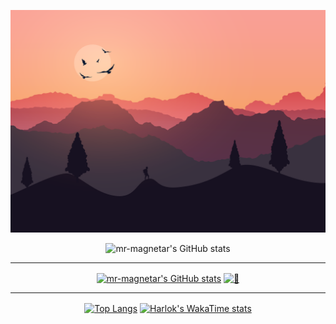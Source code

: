 
![Banner Image](/mountains.png)
<p align="center"><img   alt="mr-magnetar's GitHub stats" src="https://readme-typing-svg.herokuapp.com?font=VT323&size=48&pause=500&color=d54952&background=17112100&center=true&vCenter=true&repeat=false&random=false&width=700&height=70&lines=+Hello%2C+I'm+Pranjal+Negi%2C;+An+aspiring+Full-Stack+Developer.;Pranjal+Negi"/></p>


---
<p align="center">
<a href="#"><img align="center" width=390 height=200 alt="mr-magnetar's GitHub stats" src="https://github-readme-stats.vercel.app/api?username=mr-magnetar"/></a>
<a href="#"><img align="center" width=390 height=200 alt="🦑" src="https://github-readme-streak-stats.herokuapp.com?user=mr-magnetar&theme=github-dark&hide_border=true&exclude_days=Sun%2CSat" /></a>
</p>

---

<p align="center">
<a href="#"><img align="center" width=390 height=200 alt="Top Langs" src="https://github-readme-stats.vercel.app/api/top-langs/?username=mr-magnetar" /></a>
<a href="#"><img align="center" width=390 height=200 alt="Harlok's WakaTime stats" src="https://github-readme-stats.vercel.app/api/wakatime?username=mr_magnetar" /></a>
</p>








